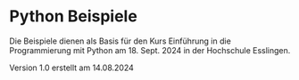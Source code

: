 # Python Beispiele 

Die Beispiele dienen als Basis für den Kurs Einführung in die Programmierung mit Python am 18. Sept. 2024 in der Hochschule Esslingen.

Version 1.0 erstellt am 14.08.2024

